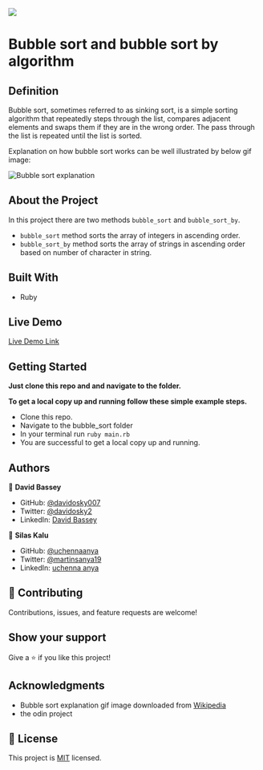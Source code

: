 
![](https://img.shields.io/badge/Microverse-blueviolet)

# Bubble sort and bubble sort by algorithm

## Definition

Bubble sort, sometimes referred to as sinking sort, is a simple sorting algorithm that repeatedly steps through the list, compares adjacent elements and swaps them if they are in the wrong order. The pass through the list is repeated until the list is sorted.

Explanation on how bubble sort works can be well illustrated by below gif image:

![Bubble sort explanation](./images/bubble_sort.gif)

## About the Project

In this project there are two methods `bubble_sort` and `bubble_sort_by`.
    
   - `bubble_sort` method sorts the array of integers in ascending order.
   - `bubble_sort_by` method sorts the array of strings in ascending order based on number of character in string.

## Built With

- Ruby

## Live Demo

[Live Demo Link]()


## Getting Started

**Just clone this repo and and navigate to the folder.**


**To get a local copy up and running follow these simple example steps.**

   - Clone this repo.
   - Navigate to the bubble_sort folder
   - In your terminal run `ruby main.rb`
   - You are successful to get a local copy up and running.


## Authors

👤 **David Bassey**

- GitHub: [@davidosky007](https://github.com/davidosky007)
- Twitter: [@davidosky2](https://twitter.com/Davidosky2)
- LinkedIn: [David Bassey](https://www.linkedin.com/in/david-bassey-2b9671199/)

👤 **Silas Kalu**

- GitHub: [@uchennaanya](https://github.com/uchennaanya)
- Twitter: [@martinsanya19 ](https://twitter.com/theOnuoha)
- LinkedIn: [uchenna anya](https://www.linkedin.com/in/uchenna-anya/)


## 🤝 Contributing

Contributions, issues, and feature requests are welcome!

## Show your support

Give a ⭐️ if you like this project!

## Acknowledgments

- Bubble sort explanation gif image downloaded from [Wikipedia](https://upload.wikimedia.org/wikipedia/commons/c/c8/Bubble-sort-example-300px.gif)
- the odin project

## 📝 License

This project is [MIT](./LICENSE) licensed.
